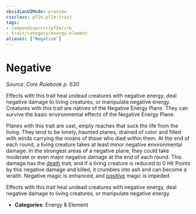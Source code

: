 ```yaml
---
obsidianUIMode: preview
cssclass: pf2e,pf2e-trait
tags:
- compendium/src/pf2e/crb
- trait/category/energy-element
aliases: ["Negative"]
---
```

# Negative  
*Source: Core Rulebook p. 630*  

Effects with this trait heal undead creatures with negative energy, deal negative damage to living creatures, or manipulate negative energy. Creatures with this trait are natives of the Negative Energy Plane. They can survive the basic environmental effects of the Negative Energy Plane.

Planes with this trait are vast, empty reaches that suck the life from the living. They tend to be lonely, haunted planes, drained of color and filled with winds carrying the moans of those who died within them. At the end of each round, a living creature takes at least minor negative environmental damage. In the strongest areas of a negative plane, they could take moderate or even major negative damage at the end of each round. This damage has the [death](rules/traits/death.md "Death Effect Trait") trait, and if a living creature is reduced to 0 Hit Points by this negative damage and killed, it crumbles into ash and can become a wraith. Negative magic is enhanced, and [positive](rules/traits/positive.md "Positive Energy & Element Trait") magic is impeded.

Effects with this trait heal undead creatures with negative energy, deal negative damage to living creatures, or manipulate negative energy.

- **Categories**: Energy & Element